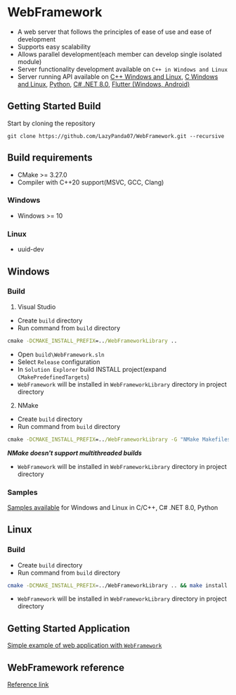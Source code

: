# WebFramework
* A web server that follows the principles of ease of use and ease of development
* Supports easy scalability
* Allows parallel development(each member can develop single isolated module)
* Server functionality development available on ```C++ in Windows and Linux```
* Server running API available on [C++ Windows and Linux](https://github.com/LazyPanda07/WebFramework/wiki/API#c), [C Windows and Linux](https://github.com/LazyPanda07/WebFramework/wiki/API#c-1), [Python](https://github.com/LazyPanda07/WebFramework/wiki/API#python), [C# .NET 8.0](https://github.com/LazyPanda07/WebFramework/wiki/API#c-net-80), [Flutter (Windows, Android)](https://github.com/LazyPanda07/WebFramework/wiki/API#flutter-windows-android)

## Getting Started Build
Start by cloning the repository
```console
git clone https://github.com/LazyPanda07/WebFramework.git --recursive
```

## Build requirements
* CMake >= 3.27.0
* Compiler with C++20 support(MSVC, GCC, Clang)
### Windows
* Windows >= 10
### Linux
* uuid-dev

## Windows
### Build
1. Visual Studio
* Create ```build``` directory
* Run command from ```build``` directory
```cmd
cmake -DCMAKE_INSTALL_PREFIX=../WebFrameworkLibrary ..
```
* Open ```build\WebFramework.sln```
* Select ```Release``` configuration
* In ```Solution Explorer``` build INSTALL project(expand ```CMakePredefinedTargets```)
* ```WebFramework``` will be installed in ```WebFrameworkLibrary``` directory in project directory

2. NMake
* Create ```build``` directory
* Run command from ```build``` directory
```cmd
cmake -DCMAKE_INSTALL_PREFIX=../WebFrameworkLibrary -G "NMake Makefiles" .. && nmake install
```
***NMake doesn't support multithreaded builds***
* ```WebFramework``` will be installed in ```WebFrameworkLibrary``` directory in project directory

### Samples
[Samples available](https://github.com/LazyPanda07/WebFramework/tree/master/samples) for Windows and Linux in C/C++, C# .NET 8.0, Python

## Linux
### Build
* Create ```build``` directory
* Run command from ```build``` directory
```bash
cmake -DCMAKE_INSTALL_PREFIX=../WebFrameworkLibrary .. && make install -j $(nproc)
```
* ```WebFramework``` will be installed in ```WebFrameworkLibrary``` directory in project directory

## Getting Started Application
[Simple example of web application with ```WebFramework```](https://github.com/LazyPanda07/WebFramework/wiki/WebFramework-getting-started)

## WebFramework reference
[Reference link](https://lazypanda07.github.io/WebFramework/)
